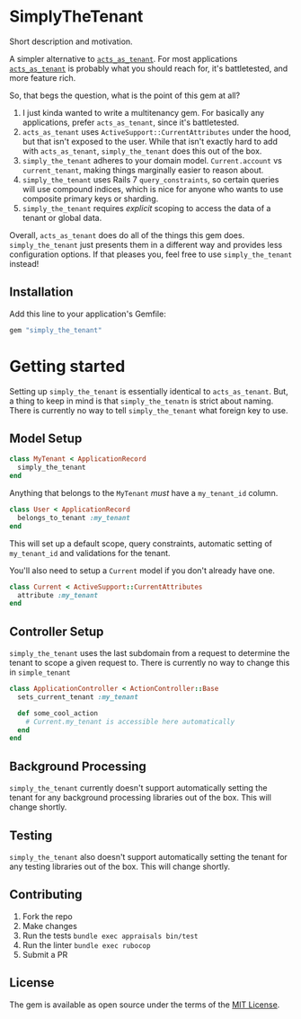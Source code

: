# SimplyTheTenant
Short description and motivation.

A simpler alternative to [`acts_as_tenant`](https://github.com/ErwinM/acts_as_tenant). For most applications [`acts_as_tenant`](https://github.com/ErwinM/acts_as_tenant) is probably what you should reach for, it's battletested, and more feature rich.

So, that begs the question, what is the point of this gem at all?

1. I just kinda wanted to write a multitenancy gem. For basically any applications, prefer `acts_as_tenant`, since it's battletested.
2. `acts_as_tenant` uses `ActiveSupport::CurrentAttributes` under the hood, but that isn't exposed to the user. While that isn't exactly hard to add with `acts_as_tenant`, `simply_the_tenant` does this out of the box.
3. `simply_the_tenant` adheres to your domain model. `Current.account` vs `current_tenant`, making things marginally easier to reason about.
4. `simply_the_tenant` uses Rails 7 `query_constraints`, so certain queries will use compound indices, which is nice for anyone who wants to use composite primary keys or sharding.
5. `simply_the_tenant` requires _explicit_ scoping to access the data of a tenant or global data.

Overall, `acts_as_tenant` does do all of the things this gem does. `simply_the_tenant` just presents them in a different way and provides less configuration options. If that pleases you, feel free to use `simply_the_tenant` instead!

## Installation
Add this line to your application's Gemfile:

```ruby
gem "simply_the_tenant"
```

# Getting started
Setting up `simply_the_tenant` is essentially identical to `acts_as_tenant`. But, a thing to keep in mind is that `simply_the_tenatn` is strict about naming. There is currently no way to tell `simply_the_tenant` what foreign key to use.

## Model Setup
```ruby
class MyTenant < ApplicationRecord
  simply_the_tenant
end
```

Anything that belongs to the `MyTenant` _must_ have a `my_tenant_id` column.
```ruby
class User < ApplicationRecord
  belongs_to_tenant :my_tenant
end
```

This will set up a default scope, query constraints, automatic setting of `my_tenant_id` and validations for the tenant.

You'll also need to setup a `Current` model if you don't already have one.
```ruby
class Current < ActiveSupport::CurrentAttributes
  attribute :my_tenant
end
```

## Controller Setup
`simply_the_tenant` uses the last subdomain from a request to determine the tenant to scope a given request to. There is currently no way to change this in `simple_tenant`

```ruby
class ApplicationController < ActionController::Base
  sets_current_tenant :my_tenant

  def some_cool_action
    # Current.my_tenant is accessible here automatically
  end
end
```

## Background Processing
`simply_the_tenant` currently doesn't support automatically setting the tenant for any background processing libraries out of the box. This will change shortly.

## Testing
`simply_the_tenant` also doesn't support automatically setting the tenant for any testing libraries out of the box. This will change shortly.

## Contributing
1. Fork the repo
2. Make changes
3. Run the tests `bundle exec appraisals bin/test`
4. Run the linter `bundle exec rubocop`
5. Submit a PR

## License
The gem is available as open source under the terms of the [MIT License](https://opensource.org/licenses/MIT).
